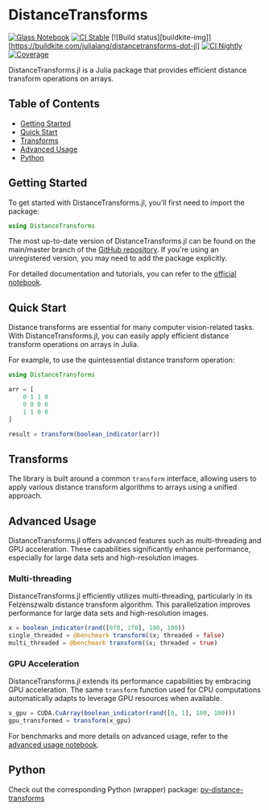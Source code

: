 # DistanceTransforms

[![Glass Notebook](https://img.shields.io/badge/Docs-Glass%20Notebook-aquamarine.svg)](https://glassnotebook.io/r/DxnIPJnIqpEqiQnJgqiBP/index.jl)
[![CI Stable](https://github.com/Dale-Black/DistanceTransforms.jl/actions/workflows/CI.yml/badge.svg?branch=master)](https://github.com/Dale-Black/DistanceTransforms.jl/actions/workflows/CI.yml)
[![Build status][buildkite-img]][https://buildkite.com/julialang/distancetransforms-dot-jl]
[![CI Nightly](https://github.com/Dale-Black/DistanceTransforms.jl/actions/workflows/Nightly.yml/badge.svg?branch=master)](https://github.com/Dale-Black/DistanceTransforms.jl/actions/workflows/Nightly.yml)
[![Coverage](https://codecov.io/gh/Dale-Black/DistanceTransforms.jl/branch/master/graph/badge.svg)](https://codecov.io/gh/Dale-Black/DistanceTransforms.jl)

DistanceTransforms.jl is a Julia package that provides efficient distance transform operations on arrays.

## Table of Contents

- [Getting Started](#getting-started)
- [Quick Start](#quick-start)
- [Transforms](#transforms)
- [Advanced Usage](#advanced-usage)
- [Python](#python)

## Getting Started

To get started with DistanceTransforms.jl, you'll first need to import the package:

```julia
using DistanceTransforms
```

The most up-to-date version of DistanceTransforms.jl can be found on the main/master branch of the [GitHub repository](https://github.com/Dale-Black/DistanceTransforms.jl). If you're using an unregistered version, you may need to add the package explicitly.

For detailed documentation and tutorials, you can refer to the [official notebook](https://glassnotebook.io/r/DxnIPJnIqpEqiQnJgqiBP/index.jl).

## Quick Start

Distance transforms are essential for many computer vision-related tasks. With DistanceTransforms.jl, you can easily apply efficient distance transform operations on arrays in Julia.

For example, to use the quintessential distance transform operation:

```julia
using DistanceTransforms

arr = [
    0 1 1 0
    0 0 0 0
    1 1 0 0
]

result = transform(boolean_indicator(arr))
```

## Transforms

The library is built around a common `transform` interface, allowing users to apply various distance transform algorithms to arrays using a unified approach.

## Advanced Usage

DistanceTransforms.jl offers advanced features such as multi-threading and GPU acceleration. These capabilities significantly enhance performance, especially for large data sets and high-resolution images.

### Multi-threading

DistanceTransforms.jl efficiently utilizes multi-threading, particularly in its Felzenszwalb distance transform algorithm. This parallelization improves performance for large data sets and high-resolution images.

```julia
x = boolean_indicator(rand([0f0, 1f0], 100, 100))
single_threaded = @benchmark transform($x; threaded = false)
multi_threaded = @benchmark transform($x; threaded = true)
```

### GPU Acceleration

DistanceTransforms.jl extends its performance capabilities by embracing GPU acceleration. The same `transform` function used for CPU computations automatically adapts to leverage GPU resources when available.

```julia
x_gpu = CUDA.CuArray(boolean_indicator(rand([0, 1], 100, 100)))
gpu_transformed = transform(x_gpu)
```

For benchmarks and more details on advanced usage, refer to the [advanced usage notebook](https://glassnotebook.io/r/DxnIPJnIqpEqiQnJgqiBP/index.jl).

## Python

Check out the corresponding Python (wrapper) package: [py-distance-transforms](https://github.com/MolloiLab/py-distance-transforms)
